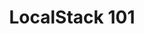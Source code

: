 ---
title: "LocalStack 101"
linkTitle: "LocalStack 101"
weight: 6
description: >
  This LocalStack course will walk you through everything you need to know to get started using LocalStack
  and on your way to becoming a more efficient and productive Cloud developer. Have fun exploring!
type: academy
thumbnail: thumbnail.jpg
layout: single
---